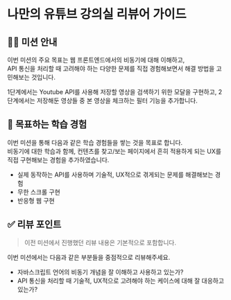 # 나만의 유튜브 강의실 리뷰어 가이드

## 🧑‍💻 미션 안내 
이번 미션의 주요 목표는 웹 프론트엔드에서의 비동기에 대해 이해하고,     
API 통신을 처리할 때 고려해야 하는 다양한 문제를 직접 경험해보면서 해결 방법을 고민해보는 것입니다.    

1단계에서는 Youtube API를 사용해 저장할 영상을 검색하기 위한 모달을 구현하고, 
2단계에서는 저장해둔 영상들 중 본 영상을 체크하는 필터 기능을 추가합니다. 

## 📍 목표하는 학습 경험
이번 미션을 통해 다음과 같은 학습 경험들을 쌓는 것을 목표로 합니다.     
비동기에 대한 학습과 함께, 컨텐츠를 찾고/보는 페이지에서 흔히 적용하게 되는 UX를 직접 구현해보는 경험을 추가하였습니다.

- 실제 동작하는 API를 사용하며 기술적, UX적으로 겪게되는 문제를 해결해보는 경험
- 무한 스크롤 구현
- 반응형 웹 구현

## ✅ 리뷰 포인트
> 이전 미션에서 진행했던 리뷰 내용은 기본적으로 포함합니다.

이번 미션에서는 다음과 같은 부분들을 중점적으로 리뷰해주세요. 

- 자바스크립트 언어의 비동기 개념을 잘 이해하고 사용하고 있는가?
- API 통신을 처리할 때 기술적, UX적으로 고려해야 하는 케이스에 대해 잘 대응하고 있는가? 

